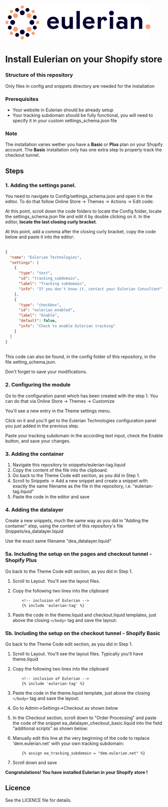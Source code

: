 # ![Eulerian logo](/img/eulerian_logo.png) 
# Install Eulerian on your Shopify store
### Structure of this repository
Only files in config and snippets directory are needed for the installation
### Prerequisites
* Your website in Eulerian should be already setup
* Your tracking subdomain should be fully functional, you will need to specify it in your custom settings_schema.json file
### Note
The installation varies wether you have a **Basic** or **Plus** plan on your Shopify account. The **Basic** installation only has one extra step to properly track the checkout tunnel.
## Steps
### 1. Adding the settings panel. 
You need to navigate to Config/settings_schema.json and open it in the editor. To do that follow Online Store -> Themes -> Actions -> Edit code:

At this point, scroll down the code folders to locate the Config folder, locate the settings_schema.json file and edit it by double clicking on it.
In the editor, **locate the last closing curly bracket**. 

At this point, add a comma after the closing curly bracket, copy the code below and paste it into the editor:

  ```json

  {
    "name": "Eulerian Technologies",
    "settings": [
      {
        "type": "text",
        "id": "tracking_subdomain",
        "label": "Tracking subdomain",
        "info": "If you don't know it, contact your Eulerian Consultant"
      },
      {
        "type": "checkbox",
        "id": "eulerian_enabled",
        "label": "Enable",
        "default": false,
        "info": "Check to enable Eulerian tracking"
      }
    ]
  }
	
  ```
This code can also be found, in the config folder of this repository, in the file setting_schema.json. 

Don't forget to save your modifications.

### 2. Configuring the module
Go to the configuration panel which has been created with the step 1. You can do that via Online Store -> Themes -> Customize

You'll see a new entry in the Theme settings menu.

Click on it and you'll get to the Eulerian Technologies configuration panel you just added in the previous step.

Paste your tracking subdomain in the according text input, check the Enable button, and save your changes.

### 3. Adding the container
1. Navigate this repository to snippets/eulerian-tag.liquid 
2. Copy the content of the file into the clipboard.
3. Go back to the Theme Code edit section, as you did in Step 1. 
4. Scroll to Snippets -> Add a new snippet and create a snippet with exactly the same filename as the file  in the repository, i.e. "eulerian-tag.liquid" 
5. Paste the code in the editor and save
	
### 4. Adding the datalayer
Create a new snippets, much the same way as you did in "Adding the container" step, using the content of this repository's file Snippets/ea_datalayer.liquid

Use the exact same filename "dea_datalayer.liquid"
### 5a. Including the setup on the pages and checkout tunnel - Shopify **Plus**
Go back to the Theme Code edit section, as you did in Step 1.
1. Scroll to Layout. You'll see the layout files.
2. Copy the following two lines into the clipboard

	```twig
		<!-- inclusion of Eulerian -->
		{% include 'eulerian-tag' %}  
	```
3. Paste the code in the theme.liquid and checkout.liquid templates, just above the closing ```</body>``` tag and save the layout:

### 5b. Including the setup on the checkout tunnel - Shopify **Basic**
Go back to the Theme Code edit section, as you did in Step 1.
1. Scroll to Layout. You'll see the layout files. Typically you'll have theme.liquid
2. Copy the following two lines into the clipboard

	```twig
		<!-- inclusion of Eulerian -->
		{% include 'eulerian-tag' %}  
	```
3. Paste the code in the theme.liquid template, just above the closing ```</body>``` tag and save the layout:

4. Go to Admin->Settings->Checkout as shown below
	
5. In the Checkout section, scroll down to "Order Processing" and paste the code of the snippet ea_datalayer_checkout_basic.liquid into the field "additional scripts" as shown below:

6. Manually edit this line at the very beginning of the code to replace 'dem.eulerian.net' with your own tracking subdomain:

	```twig
		{% assign ea_tracking_subdomain = "dem.eulerian.net" %}
	```
7. Scroll down and save

**Congratulations! You have installed Eulerian in your Shopify store !**
		
## Licence
See the LICENCE file for details.
